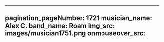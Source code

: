 ------
pagination_pageNumber: 1721
musician_name: Alex C.
band_name: Roam
img_src: images/musician1751.png
onmouseover_src: 
------